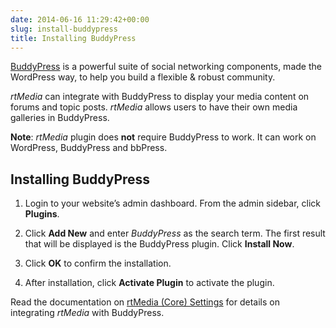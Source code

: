```yaml
---
date: 2014-06-16 11:29:42+00:00
slug: install-buddypress
title: Installing BuddyPress
---
```


[BuddyPress](https://buddypress.org/) is a powerful suite of social networking components, made the WordPress way, to help you build a flexible & robust community.

*rtMedia* can integrate with BuddyPress to display your media content on forums and topic posts. *rtMedia* allows users to have their own media galleries in BuddyPress.

**Note**: *rtMedia* plugin does **not** require BuddyPress to work. It can work on WordPress, BuddyPress and bbPress.


## Installing BuddyPress
	
  1. Login to your website’s admin dashboard. From the admin sidebar, click **Plugins**.

	
  2. Click **Add New** and enter *BuddyPress* as the search term. The first result that will be displayed is the BuddyPress plugin. Click **Install Now**.

	
  3. Click **OK** to confirm the installation.

	
  4. After installation, click **Activate Plugin** to activate the plugin.


Read the documentation on [rtMedia (Core) Settings](/rtmedia/getting-started/settings/) for details on integrating *rtMedia* with BuddyPress.



